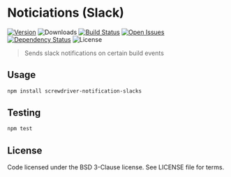 # Noticiations (Slack)
[![Version][npm-image]][npm-url] ![Downloads][downloads-image] [![Build Status][status-image]][status-url] [![Open Issues][issues-image]][issues-url] [![Dependency Status][daviddm-image]][daviddm-url] ![License][license-image]

> Sends slack notifications on certain build events

## Usage

```bash
npm install screwdriver-notification-slacks
```

## Testing

```bash
npm test
```

## License

Code licensed under the BSD 3-Clause license. See LICENSE file for terms.

[npm-image]: https://img.shields.io/npm/v/screwdriver-notification-slacks.svg
[npm-url]: https://npmjs.org/package/screwdriver-notification-slacks
[downloads-image]: https://img.shields.io/npm/dt/screwdriver-notification-slacks.svg
[license-image]: https://img.shields.io/npm/l/screwdriver-notification-slacks.svg
[issues-image]: https://img.shields.io/github/issues/screwdriver-cd/notification-slacks.svg
[issues-url]: https://github.com/screwdriver-cd/notification-slacks/issues
[status-image]: https://cd.screwdriver.cd/pipelines/427/badge
[status-url]: https://cd.screwdriver.cd/pipelines/pipelineid
[daviddm-image]: https://david-dm.org/screwdriver-cd/notification-slacks.svg?theme=shields.io
[daviddm-url]: https://david-dm.org/screwdriver-cd/notification-slacks
